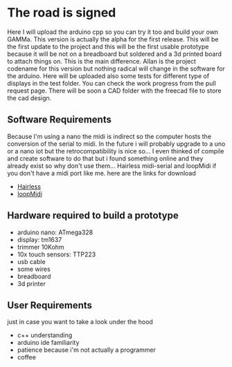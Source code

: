 # The road is signed
Here I will upload the arduino cpp so you can try it too and build your own GAMMa.
This version is actually the alpha for the first release.
This will be the first update to the project and this will be the first usable prototype because it will be not on a breadboard but soldered and a 3d printed board to attach things on. This is the main difference.
Allan is the project codename for this version but nothing radical will change in the software for the arduino. Here will be uploaded also some tests for different type of displays in the test folder.
You can check the work progress from the pull request page.
There will be soon a CAD folder with the freecad file to store the cad design.
## Software Requirements
Because I'm using a nano the midi is indirect so the computer hosts the conversion of the serial to midi. In the future i will probably upgrade to a uno or a nano iot but the retrocompatibility is nice so... I even thinked of compile and create software to do that but i found something online and they already exist so why don't use them... Hairless midi-serial and loopMidi if you don't have a midi port like me.
here are the links for download
- [Hairless](https://projectgus.github.io/hairless-midiserial/)
- [loopMidi](https://www.tobias-erichsen.de/software/loopmidi.html)
## Hardware required to build a prototype
- arduino nano: ATmega328
- display: tm1637
- trimmer 10Kohm
- 10x touch sensors: TTP223
- usb cable
- some wires
- breadboard
- 3d printer
## User Requirements
just in case you want to take a look under the hood
- c++ understanding
- arduino ide familiarity
- patience because i'm not actually a programmer
- coffee
